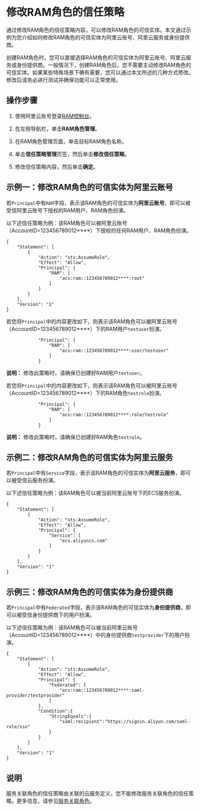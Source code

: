 # 修改RAM角色的信任策略

通过修改RAM角色的信任策略内容，可以修改RAM角色的可信实体。本文通过示例为您介绍如何修改RAM角色的可信实体为阿里云账号、阿里云服务或身份提供商。

创建RAM角色时，您可以直接选择RAM角色的可信实体为阿里云账号、阿里云服务或身份提供商。一般情况下，创建RAM角色后，您不需要主动修改RAM角色的可信实体。如果某些特殊场景下确有需要，您可以通过本文所述的几种方式修改。修改后请务必进行测试并确保功能可以正常使用。

## 操作步骤

1.  使用阿里云账号登录[RAM控制台](https://ram.console.aliyun.com/)。

2.  在左侧导航栏，单击**RAM角色管理**。

3.  在RAM角色管理页面，单击目标RAM角色名称。

4.  单击**信任策略管理**页签，然后单击**修改信任策略**。

5.  修改信任策略内容，然后单击**确定**。


## 示例一：修改RAM角色的可信实体为阿里云账号

若`Principal`中有`RAM`字段，表示该RAM角色的可信实体为**阿里云账号**，即可以被受信阿里云账号下授权的RAM用户、RAM角色扮演。

以下述信任策略为例：该RAM角色可以被阿里云账号（AccountID=123456789012\*\*\*\*）下授权的任何RAM用户、RAM角色扮演。

```
{
    "Statement": [
        {
            "Action": "sts:AssumeRole",
            "Effect": "Allow",
            "Principal": {
                "RAM": [
                    "acs:ram::123456789012****:root"
                ]
            }
        }
    ],
    "Version": "1"
}
```

若您将`Principal`中的内容更改如下，则表示该RAM角色可以被阿里云账号（AccountID=123456789012\*\*\*\*）下的RAM用户`testuser`扮演。

```
            "Principal": {
                "RAM": [
                    "acs:ram::123456789012****:user/testuser"
                ]
            }                   
```

**说明：** 修改此策略时，请确保已创建好RAM用户`testuser`。

若您将`Principal`中的内容更改如下，则表示该RAM角色可以被阿里云账号（AccountID=123456789012\*\*\*\*）下的RAM角色`testrole`扮演。

```
            "Principal": {
                "RAM": [
                    "acs:ram::123456789012****:role/testrole"                
                ]
            }                                 
```

**说明：** 修改此策略时，请确保已创建好RAM角色`testrole`。

## 示例二：修改RAM角色的可信实体为阿里云服务

若`Principal`中有`Service`字段，表示该RAM角色的可信实体为**阿里云服务**，即可以被受信云服务扮演。

以下述信任策略为例：该RAM角色可以被当前阿里云账号下的ECS服务扮演。

```
{
    "Statement": [
        {
            "Action": "sts:AssumeRole",
            "Effect": "Allow",
            "Principal": {
                "Service": [
                    "ecs.aliyuncs.com"
                ]
            }
        }
    ],
    "Version": "1"
}
```

## 示例三：修改RAM角色的可信实体为身份提供商

若`Principal`中有`Federated`字段，表示该RAM角色的可信实体为**身份提供商**，即可以被受信身份提供商下的用户扮演。

以下述信任策略为例：该RAM角色可以被当前阿里云账号（AccountID=123456789012\*\*\*\*）中的身份提供商`testprovider`下的用户扮演。

```
{
    "Statement": [
        {
            "Action": "sts:AssumeRole",
            "Effect": "Allow",
            "Principal": {
                "Federated": [
                    "acs:ram::123456789012****:saml-provider/testprovider"
                ]
            },
            "Condition":{
                "StringEquals":{
                    "saml:recipient":"https://signin.aliyun.com/saml-role/sso"
                }
            }
        }
    ],
    "Version": "1"
}
```

## 说明

服务关联角色的信任策略由关联的云服务定义，您不能修改服务关联角色的信任策略。更多信息，请参见[服务关联角色](/cn.zh-CN/角色管理/服务关联角色.md)。

